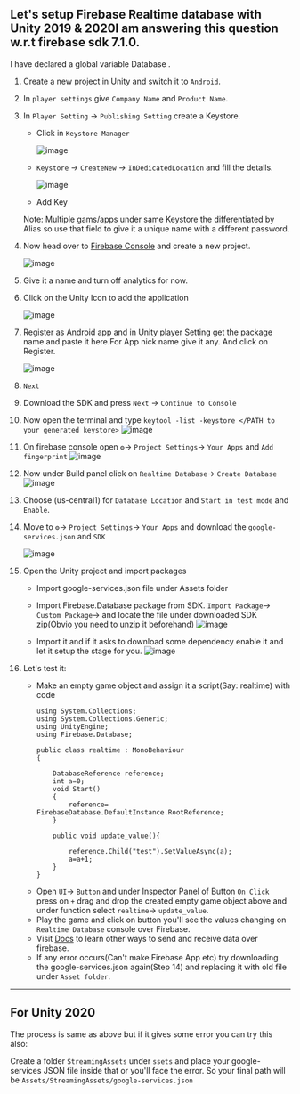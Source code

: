 ## Let's setup Firebase Realtime database with Unity 2019 & 2020I am answering this question w.r.t firebase sdk 7.1.0.

I have declared a global variable Database .

1. Create a new project in Unity and switch it to `Android`.
2. In `player settings` give `Company Name` and `Product Name`.
3. In `Player Setting` -> `Publishing Setting` create a Keystore.
    - Click in `Keystore Manager` 
     
      ![image](https://user-images.githubusercontent.com/43271546/111471138-9449de80-874e-11eb-8ac3-fe8d7c4f4197.png)
    
    - `Keystore` -> `CreateNew` -> `InDedicatedLocation` and fill the details.
      
      ![image](https://user-images.githubusercontent.com/43271546/111471633-1c2fe880-874f-11eb-9784-6bef164f90d6.png)

    - Add Key
    
    Note: Multiple gams/apps under same Keystore the differentiated by Alias so use that field to give it a unique name with a different password.
    
4. Now head over to [Firebase Console](https://console.firebase.google.com/) and create a new project.
    
    ![image](https://user-images.githubusercontent.com/43271546/111472412-edfed880-874f-11eb-88c2-d1008e5daa1e.png)

5. Give it a name and turn off analytics for now.

6. Click on the Unity Icon to add the application
    
    ![image](https://user-images.githubusercontent.com/43271546/111473895-80ec4280-8751-11eb-9ea9-74a91f0d7261.png)

7. Register as Android app and in Unity player Setting get the package name and paste it here.For App nick name give it any. And click on Register.
    
    ![image](https://user-images.githubusercontent.com/43271546/111474470-1ee00d00-8752-11eb-8d9a-274d0ec310ad.png)

8. `Next` 

9. Download the SDK and press `Next` -> `Continue to Console`

10. Now open the terminal and type `keytool -list -keystore </PATH to your generated keystore>`
    ![image](https://user-images.githubusercontent.com/43271546/111482342-d298cb00-8759-11eb-8c2b-09e1a5fcde18.png)

11. On firebase console open `⚙️`-> `Project Settings`-> `Your Apps` and `Add fingerprint`
    ![image](https://user-images.githubusercontent.com/43271546/111483074-797d6700-875a-11eb-9d51-ef56fe927047.png)

12. Now under Build panel click on `Realtime Database`-> `Create Database`
    ![image](https://user-images.githubusercontent.com/43271546/111483479-d1b46900-875a-11eb-9bf8-916d9179dbad.png)

13. Choose (us-central1) for `Database Location` and `Start in test mode` and `Enable`.
14. Move to `⚙️`-> `Project Settings`-> `Your Apps` and download the `google-services.json` and `SDK`
    
    ![image](https://user-images.githubusercontent.com/43271546/111484461-ca418f80-875b-11eb-931a-decb2a04b9a7.png)

15. Open the Unity project and import packages
    - Import google-services.json file under Assets folder
    - Import Firebase.Database package from SDK. `Import Package`-> `Custom Package`-> and locate the file under downloaded SDK zip(Obvio you need to unzip it beforehand)
        ![image](https://user-images.githubusercontent.com/43271546/111485414-9b77e900-875c-11eb-8f88-22daf782b4e9.png)
    
    - Import it and if it asks to download some dependency enable it and let it setup the stage for you.
        ![image](https://user-images.githubusercontent.com/43271546/111485820-f7db0880-875c-11eb-8d03-1096509b5ba3.png)

16. Let's test it:
    - Make an empty game object and assign it a script(Say: realtime) with code
        ```
        using System.Collections;
        using System.Collections.Generic;
        using UnityEngine;
        using Firebase.Database;

        public class realtime : MonoBehaviour
        {

            DatabaseReference reference;
            int a=0;
            void Start()
            {
                reference= FirebaseDatabase.DefaultInstance.RootReference;   
            }

            public void update_value(){

                reference.Child("test").SetValueAsync(a);
                a=a+1;
            }
        }

        ```
    -  Open `UI`-> `Button` and under Inspector Panel of Button `On Click` press on `+` drag and drop the created empty game object above and under function select `realtime`-> `update_value`.
    -  Play the game and click on button you'll see the values changing on `Realtime Database` console over Firebase.
    -  Visit [Docs](https://firebase.google.com/docs/database/unity/save-data) to learn other ways to send and receive data over firebase.
    -  If any error occurs(Can't make Firebase App etc) try downloading the google-services.json again(Step 14) and replacing it with old file under `Asset folder`. 

<hr />

## For Unity 2020

The process is same as above but if it gives some error you can try this also:
    
   Create a folder `StreamingAssets` under `ssets` and place your google-services JSON file inside that or you'll face the error. So your final path will be `Assets/StreamingAssets/google-services.json`
   
